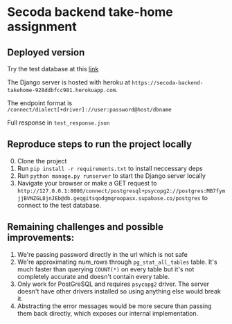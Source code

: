 # Secoda backend take-home assignment

## Deployed version

Try the test database at this [link](https://secoda-backend-takehome-928ddbfcc981.herokuapp.com/connect/postgresql+psycopg2://postgres:MB7fymjjBVNZGL8jnJEb@db.geqgitsqodgmqroopasx.supabase.co/postgres)

The Django server is hosted with heroku at `https://secoda-backend-takehome-928ddbfcc981.herokuapp.com`.

The endpoint format is `/connect/dialect[+driver]://user:password@host/dbname`

Full response in `test_response.json`

## Reproduce steps to run the project locally
0. Clone the project
1. Run `pip install -r requirements.txt` to install neccessary deps
2. Run `python manage.py runserver` to start the Django server locally
3. Navigate your browser or make a GET request to 
`http://127.0.0.1:8000/connect/postgresql+psycopg2://postgres:MB7fymjjBVNZGL8jnJEb@db.geqgitsqodgmqroopasx.supabase.co/postgres` to connect to the test database.


## Remaining challenges and possible improvements:
1. We're passing password directly in the url which is not safe
2. We're approximating num_rows through `pg_stat_all_tables` table. It's much faster than querying `COUNT(*)` on every table but it's not completely accurate and doesn't contain every table.
3. Only work for PostGreSQL and requires `psycopg2` driver. The server doesn't have other drivers installed so using anything else would break it.
4. Abstracting the error messages would be more secure than passing them back directly, which exposes our internal implementation.


